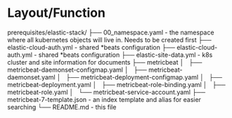 # Layout/Function
prerequisites/elastic-stack/
├── 00_namespace.yaml - the namespace where all kubernetes objects will live in.
Needs to be created first
├── elastic-cloud-auth.yml - shared *beats configuration
├── elastic-cloud-auth.yml - shared *beats configuration
├── elastic-site-data.yml - k8s cluster and site information for documents
├── metricbeat
│   ├── metricbeat-daemonset-configmap.yaml
│   ├── metricbeat-daemonset.yaml
│   ├── metricbeat-deployment-configmap.yaml
│   ├── metricbeat-deployment.yaml
│   ├── metricbeat-role-binding.yaml
│   ├── metricbeat-role.yaml
│   └── metricbeat-service-account.yaml
├── metricbeat-7-template.json - an index template and alias for easier
searching
└── README.md - this file
